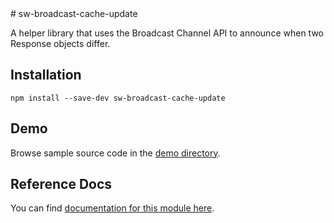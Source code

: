 <!-- DO NOT EDIT. This page is autogenerated. --># sw-broadcast-cache-update

A helper library that uses the Broadcast Channel API to announce when two Response objects differ.

## Installation

`npm install --save-dev sw-broadcast-cache-update`

## Demo

Browse sample source code in the [demo directory](https://github.com/GoogleChrome/sw-helpers/tree/master/packages/sw-broadcast-cache-update/demo).

## Reference Docs

You can find [documentation for this module here](https://googlechrome.github.io/sw-helpers/reference-docs/stable/latest/module-sw-broadcast-cache-update.html#main).
